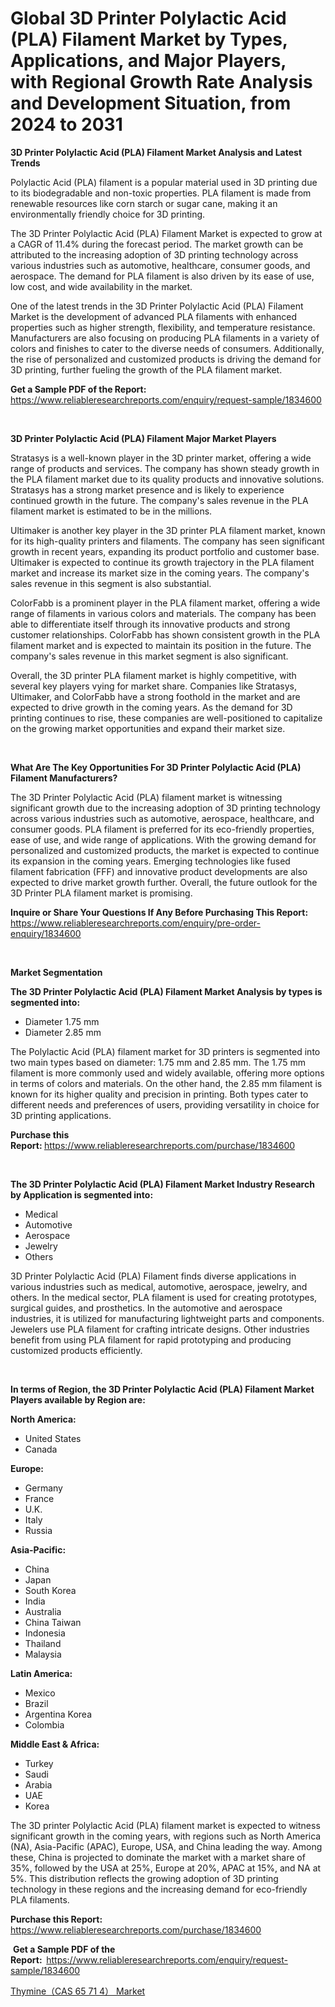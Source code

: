<p><h1>Global 3D Printer Polylactic Acid (PLA) Filament Market by Types, Applications, and Major Players, with Regional Growth Rate Analysis and Development Situation, from 2024 to 2031</h1></p><p><strong>3D Printer Polylactic Acid (PLA) Filament Market Analysis and Latest Trends</strong></p>
<p><p>Polylactic Acid (PLA) filament is a popular material used in 3D printing due to its biodegradable and non-toxic properties. PLA filament is made from renewable resources like corn starch or sugar cane, making it an environmentally friendly choice for 3D printing.</p><p>The 3D Printer Polylactic Acid (PLA) Filament Market is expected to grow at a CAGR of 11.4% during the forecast period. The market growth can be attributed to the increasing adoption of 3D printing technology across various industries such as automotive, healthcare, consumer goods, and aerospace. The demand for PLA filament is also driven by its ease of use, low cost, and wide availability in the market.</p><p>One of the latest trends in the 3D Printer Polylactic Acid (PLA) Filament Market is the development of advanced PLA filaments with enhanced properties such as higher strength, flexibility, and temperature resistance. Manufacturers are also focusing on producing PLA filaments in a variety of colors and finishes to cater to the diverse needs of consumers. Additionally, the rise of personalized and customized products is driving the demand for 3D printing, further fueling the growth of the PLA filament market.</p></p>
<p><strong>Get a Sample PDF of the Report:&nbsp;</strong> <a href="https://www.reliableresearchreports.com/enquiry/request-sample/1834600">https://www.reliableresearchreports.com/enquiry/request-sample/1834600</a></p>
<p>&nbsp;</p>
<p><strong>3D Printer Polylactic Acid (PLA) Filament Major Market Players</strong></p>
<p><p>Stratasys is a well-known player in the 3D printer market, offering a wide range of products and services. The company has shown steady growth in the PLA filament market due to its quality products and innovative solutions. Stratasys has a strong market presence and is likely to experience continued growth in the future. The company's sales revenue in the PLA filament market is estimated to be in the millions.</p><p>Ultimaker is another key player in the 3D printer PLA filament market, known for its high-quality printers and filaments. The company has seen significant growth in recent years, expanding its product portfolio and customer base. Ultimaker is expected to continue its growth trajectory in the PLA filament market and increase its market size in the coming years. The company's sales revenue in this segment is also substantial.</p><p>ColorFabb is a prominent player in the PLA filament market, offering a wide range of filaments in various colors and materials. The company has been able to differentiate itself through its innovative products and strong customer relationships. ColorFabb has shown consistent growth in the PLA filament market and is expected to maintain its position in the future. The company's sales revenue in this market segment is also significant.</p><p>Overall, the 3D printer PLA filament market is highly competitive, with several key players vying for market share. Companies like Stratasys, Ultimaker, and ColorFabb have a strong foothold in the market and are expected to drive growth in the coming years. As the demand for 3D printing continues to rise, these companies are well-positioned to capitalize on the growing market opportunities and expand their market size.</p></p>
<p>&nbsp;</p>
<p><strong>What Are The Key Opportunities For 3D Printer Polylactic Acid (PLA) Filament Manufacturers?</strong></p>
<p><p>The 3D Printer Polylactic Acid (PLA) filament market is witnessing significant growth due to the increasing adoption of 3D printing technology across various industries such as automotive, aerospace, healthcare, and consumer goods. PLA filament is preferred for its eco-friendly properties, ease of use, and wide range of applications. With the growing demand for personalized and customized products, the market is expected to continue its expansion in the coming years. Emerging technologies like fused filament fabrication (FFF) and innovative product developments are also expected to drive market growth further. Overall, the future outlook for the 3D Printer PLA filament market is promising.</p></p>
<p><strong>Inquire or Share Your Questions If Any Before Purchasing This Report:</strong> <a href="https://www.reliableresearchreports.com/enquiry/pre-order-enquiry/1834600">https://www.reliableresearchreports.com/enquiry/pre-order-enquiry/1834600</a></p>
<p>&nbsp;</p>
<p><strong>Market Segmentation</strong></p>
<p><strong>The 3D Printer Polylactic Acid (PLA) Filament Market Analysis by types is segmented into:</strong></p>
<p><ul><li>Diameter 1.75 mm</li><li>Diameter 2.85 mm</li></ul></p>
<p><p>The Polylactic Acid (PLA) filament market for 3D printers is segmented into two main types based on diameter: 1.75 mm and 2.85 mm. The 1.75 mm filament is more commonly used and widely available, offering more options in terms of colors and materials. On the other hand, the 2.85 mm filament is known for its higher quality and precision in printing. Both types cater to different needs and preferences of users, providing versatility in choice for 3D printing applications.</p></p>
<p><strong>Purchase this Report:&nbsp;</strong><a href="https://www.reliableresearchreports.com/purchase/1834600">https://www.reliableresearchreports.com/purchase/1834600</a></p>
<p>&nbsp;</p>
<p><strong>The 3D Printer Polylactic Acid (PLA) Filament Market Industry Research by Application is segmented into:</strong></p>
<p><ul><li>Medical</li><li>Automotive</li><li>Aerospace</li><li>Jewelry</li><li>Others</li></ul></p>
<p><p>3D Printer Polylactic Acid (PLA) Filament finds diverse applications in various industries such as medical, automotive, aerospace, jewelry, and others. In the medical sector, PLA filament is used for creating prototypes, surgical guides, and prosthetics. In the automotive and aerospace industries, it is utilized for manufacturing lightweight parts and components. Jewelers use PLA filament for crafting intricate designs. Other industries benefit from using PLA filament for rapid prototyping and producing customized products efficiently.</p></p>
<p>&nbsp;</p>
<p><strong>In terms of Region, the 3D Printer Polylactic Acid (PLA) Filament Market Players available by Region are:</strong></p>
<p>
    <p> <strong> North America: </strong>
        <ul>
            <li>United States</li>
            <li>Canada</li>
        </ul>
        </p> 
    <p> <strong> Europe: </strong>
        <ul>
            <li>Germany</li>
            <li>France</li>
            <li>U.K.</li>
            <li>Italy</li>
            <li>Russia</li>
        </ul>
        </p> 
    <p> <strong> Asia-Pacific: </strong>
        <ul>
            <li>China</li>
            <li>Japan</li>
            <li>South Korea</li>
            <li>India</li>
            <li>Australia</li>
            <li>China Taiwan</li>
            <li>Indonesia</li>
            <li>Thailand</li>
            <li>Malaysia</li>
        </ul>
        </p> 
    <p> <strong> Latin America: </strong>
        <ul>
            <li>Mexico</li>
            <li>Brazil</li>
            <li>Argentina Korea</li>
            <li>Colombia</li>
        </ul>
        </p> 
    <p> <strong> Middle East & Africa: </strong>
        <ul>
            <li>Turkey</li>
            <li>Saudi</li>
            <li>Arabia</li>
            <li>UAE</li>
            <li>Korea</li>
        </ul>
    </p>
    </p>
<p><p>The 3D printer Polylactic Acid (PLA) filament market is expected to witness significant growth in the coming years, with regions such as North America (NA), Asia-Pacific (APAC), Europe, USA, and China leading the way. Among these, China is projected to dominate the market with a market share of 35%, followed by the USA at 25%, Europe at 20%, APAC at 15%, and NA at 5%. This distribution reflects the growing adoption of 3D printing technology in these regions and the increasing demand for eco-friendly PLA filaments.</p></p>
<p><strong>Purchase this Report: </strong><a href="https://www.reliableresearchreports.com/purchase/1834600">https://www.reliableresearchreports.com/purchase/1834600</a></p>
<p>&nbsp;<strong>Get a Sample PDF of the Report:&nbsp;&nbsp;</strong><a href="https://www.reliableresearchreports.com/enquiry/request-sample/1834600">https://www.reliableresearchreports.com/enquiry/request-sample/1834600</a></p>
<p><strong></strong></p>
<p><p><a href="https://woozy-pyroraptor-a1f.notion.site/Thymine-CAS-65-71-4-Market-Provides-a-Comprehensive-Analysis-Including-a-Macro-Overview-of-the-Mark-4c38f02259b84f7aad80d355dddaf202">Thymine（CAS 65 71 4） Market</a></p></p>
